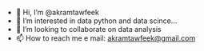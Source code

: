 - 👋 Hi, I’m @akramtawfeek
- 👀 I’m interested in data python and data scince...
- 💞️ I’m looking to collaborate on data analysis
- 📫 How to reach me e mail: akramtawfeek@gmail.com

<!---
akramtawfeek/akramtawfeek is a ✨ special ✨ repository because its `README.md` (this file) appears on your GitHub profile.
You can click the Preview link to take a look at your changes.
--->
